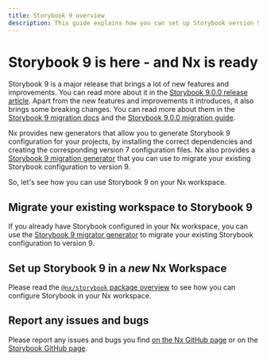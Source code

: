 ```yaml
---
title: Storybook 9 overview
description: This guide explains how you can set up Storybook version 9 in your Nx workspace. It also highlights the changes that you should expect to see when migrating from Storybook 8 to Storybook 9.
---
```


# Storybook 9 is here - and Nx is ready

Storybook 9 is a major release that brings a lot of new features and improvements. You can read more about it in the [Storybook 9.0.0 release article](https://storybook.js.org/blog/storybook-9/). Apart from the new features and improvements it introduces, it also brings some breaking changes. You can read more about them in the [Storybook 9 migration docs](https://github.com/storybookjs/storybook/blob/next/MIGRATION.md#from-version-8x-to-900) and the [Storybook 9.0.0 migration guide](https://storybook.js.org/docs/react/migration-guide).

Nx provides new generators that allow you to generate Storybook 9 configuration for your projects, by installing the correct dependencies and creating the corresponding version 7 configuration files. Nx also provides a [Storybook 9 migration generator](/nx-api/storybook/generators/migrate-9) that you can use to migrate your existing Storybook configuration to version 9.

So, let's see how you can use Storybook 9 on your Nx workspace.

## Migrate your existing workspace to Storybook 9

If you already have Storybook configured in your Nx workspace, you can use the [Storybook 9 migrator generator](/nx-api/storybook/generators/migrate-9) to migrate your existing Storybook configuration to version 9.

## Set up Storybook 9 in a _new_ Nx Workspace

Please read the [`@nx/storybook` package overview](/nx-api/storybook) to see how you can configure Storybook in your Nx workspace.

## Report any issues and bugs

Please report any issues and bugs you find [on the Nx GitHub page](https://github.com/nrwl/nx/issues/new/choose) or on the [Storybook GitHub page](https://github.com/storybookjs/storybook/issues/new/choose).
